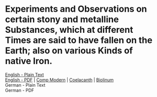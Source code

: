 # Experiments and Observations on certain stony and metalline Substances, which at different Times are said to have fallen on the Earth; also on various Kinds of native Iron.

[English - Plain Text](full-text-english.md)  
[English - PDF](https://cdn.solaranamnesis.com/Howard/howard_meteorites_1802_english.pdf) | [Comp Modern](https://cdn.solaranamnesis.com/Howard/howard_meteorites_1802_english_compmodern.pdf) | [Coelacanth](https://cdn.solaranamnesis.com/Howard/howard_meteorites_1802_english_coelacanth.pdf) | [Biolinum](https://cdn.solaranamnesis.com/Howard/howard_meteorites_1802_english_biolinum.pdf)  
German - Plain Text  
German - PDF  
